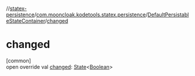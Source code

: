 //[statex-persistence](../../../index.md)/[com.mooncloak.kodetools.statex.persistence](../index.md)/[DefaultPersistableStateContainer](index.md)/[changed](changed.md)

# changed

[common]\
open override val [changed](changed.md): [State](https://developer.android.com/reference/kotlin/androidx/compose/runtime/State.html)&lt;[Boolean](https://kotlinlang.org/api/latest/jvm/stdlib/kotlin/-boolean/index.html)&gt;
